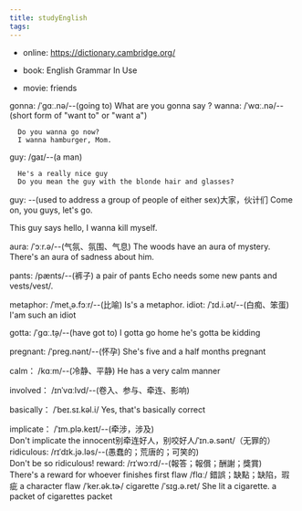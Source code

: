 ```yaml
---
title: studyEnglish
tags:
---
```



* online: https://dictionary.cambridge.org/

* book: English Grammar In Use

* movie: friends

gonna: /ˈɡɑː.nə/--(going to)
      What are you gonna say ?
wanna: /ˈwɑː.nə/--(short form of "want to" or "want a")

      Do you wanna go now?
      I wanna hamburger, Mom.

guy: /ɡaɪ/--(a man)
      
      He's a really nice guy
      Do you mean the guy with the blonde hair and glasses?
guy: --(used to address a group of people of either sex)大家，伙计们
      Come on, you guys, let's go.

This guy says hello, I wanna kill myself.

aura: /ˈɔːr.ə/--(气氛、氛围、气息)
      The woods have an aura of mystery.
      There's an aura of sadness about him.

pants: /pænts/--(裤子)
      a pair of pants
      Echo needs some new pants and vests/vest/.

metaphor: /ˈmet̬.ə.fɔːr/--(比喻)
      Is's a metaphor.
idiot: /ˈɪd.i.ət/--(白痴、笨蛋)
      I'am such an idiot

gotta: /ˈɡɑː.t̬ə/--(have got to)
      I gotta go home
      he's gotta be kidding

pregnant: /ˈpreɡ.nənt/--(怀孕)
      She's five and a half months pregnant

calm： /kɑːm/--(冷静、平静)
      He has a very calm manner

involved： /ɪnˈvɑːlvd/--(卷入、参与、牵连、影响)

basically：  /ˈbeɪ.sɪ.kəl.i/
            Yes, that's basically correct

implicate： /ˈɪm.plə.keɪt/--(牵涉，涉及)      
      Don't implicate the innocent别牵连好人，别咬好人/ˈɪn.ə.sənt/（无罪的）
ridiculous: /rɪˈdɪk.jə.ləs/--(愚蠢的；荒唐的；可笑的)  
      Don't be so ridiculous! 
reward: /rɪˈwɔːrd/--(報答；報償；酬謝；獎賞)  
      There's a reward for whoever finishes first
flaw /flɑː/ 錯誤；缺點；缺陷，瑕疵
            a character flaw  /ˈker.ək.tɚ/
cigarette /ˈsɪɡ.ə.ret/
      She lit a cigarette.
      a packet of cigarettes packet
